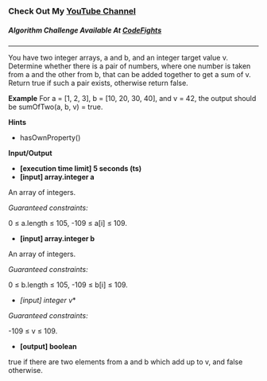 ### Check Out My [YouTube Channel](https://www.youtube.com/@golbargnet)

##### Algorithm Challenge Available At [CodeFights](https://codefights.com/interview-practice/task/Hm98RnqK9Be575yoj)
---
You have two integer arrays, a and b, and an integer target value v. Determine whether there is a pair of numbers, where one number is taken from a and the other from b, that can be added together to get a sum of v. Return true if such a pair exists, otherwise return false.

**Example**
For a = [1, 2, 3], b = [10, 20, 30, 40], and v = 42, the output should be
sumOfTwo(a, b, v) = true.

**Hints**
-   hasOwnProperty()

**Input/Output**

- **[execution time limit] 5 seconds (ts)**
- **[input] array.integer a**

An array of integers.

*Guaranteed constraints:*

0 ≤ a.length ≤ 105,
-109 ≤ a[i] ≤ 109.

-   **[input] array.integer b**

An array of integers.

*Guaranteed constraints:*

0 ≤ b.length ≤ 105,
-109 ≤ b[i] ≤ 109.

-   *[input] integer v**

*Guaranteed constraints:*

-109 ≤ v ≤ 109.

-   **[output] boolean**

true if there are two elements from a and b which add up to v, and false otherwise.